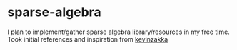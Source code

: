# sparse-algebra
I plan to implement/gather sparse algebra library/resources in my free time. 
Took initial references and inspiration from [kevinzakka](https://github.com/kevinzakka/linalg#resources)
